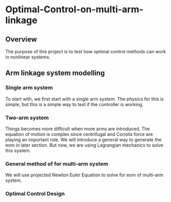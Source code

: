 # Optimal-Control-on-multi-arm-linkage

## Overview

The purpose of this project is to test how optimal control methods can work in nonlinear systems.

## Arm linkage system modelling

### Single arm system

To start with, we first start with a single arm system. The physics for this is simple, but this is a simple way to test if the controller is working.

### Two-arm system

Things becomes more difficult when more arms are introduced. The equation of motion is complex since centrifugal and Coriolis force are playing an important role. We will introduce a general way to generate the eom in later section. But now, we are using Lagrangian mechanics to solve this system.

### General method of for multi-arm system

We will use projected Newton Euler Equation to solve for eom of multi-arm system.

### Optimal Control Design

